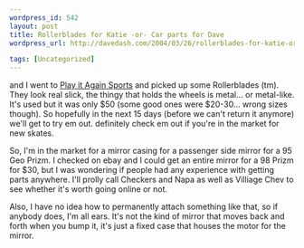 ```yaml
--- 
wordpress_id: 542
layout: post
title: Rollerblades for Katie -or- Car parts for Dave
wordpress_url: http://davedash.com/2004/03/26/rollerblades-for-katie-or-car-parts-for-dave/

tags: [Uncategorized]
---
```


 and I went to <a href="http://www.playitagainsports.com/">Play it Again Sports</a> and picked up some Rollerblades (tm).  They look real slick, the thingy that holds the wheels is metal... or metal-like.  It's used but it was only $50 (some good ones were $20-30... wrong sizes though).  So hopefully in the next 15 days (before we can't return it anymore) we'll get to try em out.   definitely check em out if you're in the market for new skates.

So, I'm in the market for a mirror casing for a passenger side mirror for a 95 Geo Prizm.  I checked on ebay and I could get an entire mirror for a 98 Prizm for $30, but I was wondering if people had any experience with getting parts anywhere.  I'll prolly call Checkers and Napa as well as Villiage Chev to see whether it's worth going online or not.  

Also, I have no idea how to permanently attach something like that, so if anybody does, I'm all ears.  It's not the kind of mirror that moves back and forth when you bump it, it's just a fixed case that houses the motor for the mirror.
